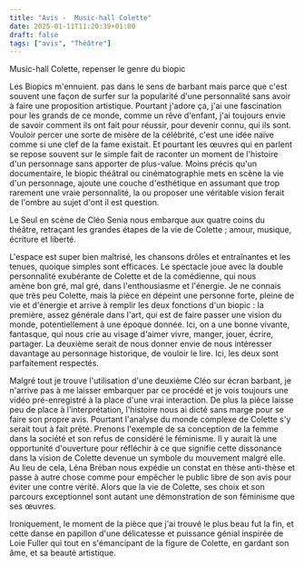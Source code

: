 ```yaml
---
title: "Avis -  Music-hall Colette"
date: 2025-01-11T11:20:39+01:00
draft: false
tags: ["avis", "Théâtre"]
---
```


Music-hall Colette, repenser le genre du biopic

Les Biopics m'ennuient. pas dans le sens de barbant mais parce que c'est souvent une façon de surfer sur la popularité d'une personnalité sans avoir à faire une proposition artistique. Pourtant j'adore ça, j'ai une fascination pour les grands de ce monde, comme un rêve d'enfant, j'ai toujours envie de savoir comment ils ont fait pour réussir, pour devenir connu, qui ils sont. Vouloir percer une sorte de misère de la célébrité, c'est une idée naïve comme si une clef de la fame existait. Et pourtant les œuvres qui en parlent se repose souvent sur le simple fait de raconter un moment de l'histoire d'un personnage sans apporter de plus-value. Moins précis qu'un documentaire, le biopic théâtral ou cinématographie mets en scène la vie d'un personnage, ajoute une couche d'esthétique en assumant que trop rarement une vraie personnalité, la ou proposer une véritable vision ferait de l'ombre au sujet d'ont il est question.

Le Seul en scène de Cléo Senia nous embarque aux quatre coins du théâtre, retraçant les grandes étapes de la vie de Colette ; amour, musique, écriture et liberté.

L'espace est super bien maîtrisé, les chansons drôles et entraînantes et les tenues, quoique simples sont efficaces. Le spectacle joue avec la double personnalité exubérante de Colette et de la comédienne, qui nous amène bon gré, mal gré, dans l'enthousiasme et l'énergie. Je ne connais que très peu Colette, mais la pièce en dépeint une personne forte, pleine de vie et d'énergie et arrive à remplir les deux fonctions d'un biopic : la première, assez générale dans l'art, qui est de faire passer une vision du monde, potentiellement à une époque donnée. Ici, on a une bonne vivante, fantasque, qui nous crie au visage d'aimer vivre, manger, jouer, écrire, partager. La deuxième serait de nous donner envie de nous intéresser davantage au personnage historique, de vouloir le lire. Ici, les deux sont parfaitement respectés.

Malgré tout je trouve l'utilisation d'une deuxième Cléo sur écran barbant, je n'arrive pas à me laisser embarquer par ce procédé et je vois toujours une vidéo pré-enregistré à la place d'une vrai interaction. De plus la pièce laisse peu de place à l’interprétation, l'histoire nous ai dicté sans marge pour se faire son propre avis. Pourtant l'analyse du monde complexe de Colette s'y serait tout à fait prêté. Prenons l'exemple de sa conception de la femme dans la société et son refus de considéré le féminisme. Il y aurait là une opportunité d'ouverture pour réfléchir à ce que signifie cette dissonance dans la vision de Colette devenue un symbole du mouvement malgré elle. Au lieu de cela, Léna Bréban nous expédie un constat en thèse anti-thèse et passe à autre chose comme pour empêcher le public libre de son avis pour éviter une contre vérité. Alors que la vie de Colette, ses choix et son parcours exceptionnel sont autant une démonstration de son féminisme que ses œuvres.

Ironiquement, le moment de la pièce que j'ai trouvé le plus beau fut la fin, et cette danse en papillon d'une délicatesse et puissance génial inspirée de Loie Fuller qui tout en s'émancipant de la figure de Colette, en gardant son âme, et sa beauté artistique.
